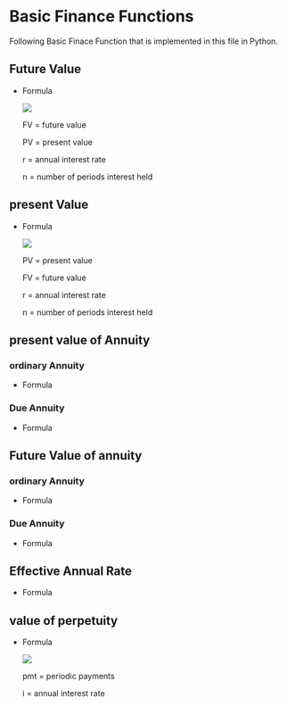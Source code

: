 # Basic Finance Functions

Following Basic Finace Function that is implemented in this file in Python.

## Future Value
   - Formula

     <img src="https://render.githubusercontent.com/render/math?math=\Huge FV= PV*(1%2Br)^n">

     FV	=	future value

     PV	=	present value

     r	=	annual interest rate

     n	=	number of periods interest held

## present Value
   - Formula

     <img src="https://render.githubusercontent.com/render/math?math=\Huge PV=FV \frac{1}{(1%2Br)^{n}}">

     PV	=	present value
     
     FV	=	future value
     
     r	=	annual interest rate
     
     n	=	number of periods interest held
     

## present value of Annuity

 ### ordinary Annuity
  - Formula
   
 ### Due Annuity
 
   - Formula
   
## Future Value of annuity

 ### ordinary Annuity

   - Formula
   
 ### Due Annuity
 
   - Formula
   
## Effective Annual Rate

   - Formula
   
## value of perpetuity

   - Formula
   
     <img src="https://render.githubusercontent.com/render/math?math=\Huge PV= \frac{pmt}{i}">
     
     pmt  =  periodic payments
     
     i    = annual interest rate
